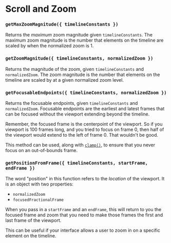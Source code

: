 # Scroll and Zoom

### `getMaxZoomMagnitude({ timelineConstants })`

Returns the _maximum_ zoom magnitude given `timelineConstants`. The maximum zoom magnitude is the number
that elements on the timeline are scaled by when the normalized zoom is 1.

### `getZoomMagnitude({ timelineConstants, normalizedZoom })`

Returns the magnitude of the zoom, given `timelineConstants` and `normalizedZoom`. The zoom magnitude is
the number that elements on the timeline are scaled by at a given normalized zoom level.

### `getFocusableEndpoints({ timelineConstants, normalizedZoom })`

Returns the focusable endpoints, given `timelineConstants` and `normalizedZoom`. Focusable endpoints
are the earliest and latest frames that can be focused without the viewport extending beyond the
timeline.

Remember, the focused frame is the centerpoint of the viewport. So if you viewport is 100 frames long, and
you tried to focus on frame 0, then half of the viewport would extend to the left of frame 0. That
wouldn't be good.

This method can be used, along with [`clamp()`](./clamp.md), to ensure that you never focus on an out-of-bounds frame.

### `getPositionFromFrame({ timelineConstants, startFrame, endFrame })`

The word "position" in this function refers to the _location_ of the viewport. It is an object with two properties:

- `normalizedZoom`
- `focusedFractionalFrame`

When you pass in a `startFrame` and an `endFrame`, this will return to you the focused frame and zoom that you need
to make those frames the first and last frame of the viewport.

This can be useful if your interface allows a user to zoom in on a specific element on the timeline.
